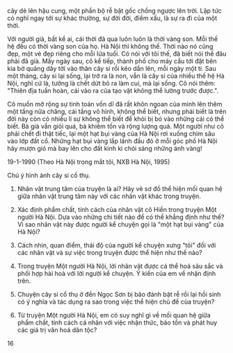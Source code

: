 cây dẻ lên hậu cung, một phần bộ rễ bật gốc chồng ngược lên trời. Lập tức có nghĩ ngay tới sự khác thường, sự đời đời, điềm xấu, là sự ra đi của một thời.

Với người già, bất kể ai, cái thời đã qua luôn luôn là thời vàng son. Mỗi thế hệ đều có thời vàng son của họ. Hà Nội thì không thế. Thời nào nó cũng đẹp, một vẻ đẹp riêng cho mỗi lứa tuổi. Có nói với tôi thế, đã biết nói thế đâu phải đã già. Mấy ngày sau, cô kể tiếp, thành phố cho máy cẩu tới đặt bên kia bờ quảng dây tời vào thân cây si rồi kéo dần lên, mỗi ngày một tí. Sau một tháng, cây si lại sống, lại trở ra là non, vẫn là cây si của nhiều thế hệ Hà Nội, nghĩ cứ là, tưởng là chết dứt bỏ ra làm cui, mà lại sống. Cô nói thêm: "Thiên địa tuần hoàn, cái vào ra của tạo vật không thể lường trước được.".

Cô muốn mở rộng sự tinh toán vốn dĩ đã rất khôn ngoan của mình lên thêm một tầng nữa chăng, cái tầng vô hình, không thể biết, nhưng phải biết là trên đời này còn có nhiều lí sự không thể biết để khỏi bị bó vào những cái có thể biết. Bà già vẫn giỏi quá, bà khiêm tốn và rộng lượng quá. Một người như cô phải chết đi thật tiếc, lại một hạt bụi vàng của Hà Nội rơi xuống chìm sâu vào lớp đất cổ. Những hạt bụi vàng lấp lánh đầu đỏ ở mỗi góc phố Hà Nội hãy mượn gió mà bay lên cho đất kinh kì chói sáng những ánh vàng!

19-1-1990
(Theo Hà Nội trong mắt tôi, NXB Hà Nội, 1995)

Chú ý hình ảnh cây si cổ thụ.

1. Nhân vật trung tâm của truyện là ai? Hãy vẽ sơ đồ thể hiện mối quan hệ giữa nhân vật trung tâm này với các nhân vật khác trong truyện.

2. Xác định phẩm chất, tính cách của nhân vật cô Hiền trong truyện Một người Hà Nội. Dựa vào những chi tiết nào để có thể khẳng định như thế? Vì sao nhân vật này được người kể chuyện gọi là "một hạt bụi vàng" của Hà Nội?

3. Cách nhìn, quan điểm, thái độ của người kể chuyện xưng "tôi" đối với các nhân vật và sự việc trong truyện được thể hiện như thế nào?

4. Trong truyện Một người Hà Nội, lời nhân vật được cá thể hoá sâu sắc và phối hợp hài hoà với lời người kể chuyện. Ý kiến của em về nhận định trên.

5. Chuyện cây si cổ thụ ở đền Ngọc Sơn bị bão đánh bật rễ rồi lại hồi sinh có ý nghĩa và tác dụng ra sao trong việc thể hiện chủ đề của truyện?

6. Từ truyện Một người Hà Nội, em có suy nghĩ gì về mối quan hệ giữa phẩm chất, tính cách cá nhân với việc nhận thức, bảo tồn và phát huy các giá trị văn hoá dân tộc?

16